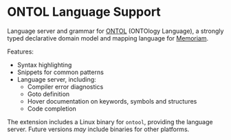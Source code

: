 # ONTOL Language Support

Language server and grammar for [ONTOL](https://ontol.memoriam.net) (ONTOlogy Language), a strongly typed declarative domain model and mapping language for [Memoriam](https://memoriam.net).

Features:
- Syntax highlighting
- Snippets for common patterns
- Language server, including:
  - Compiler error diagnostics
  - Goto definition
  - Hover documentation on keywords, symbols and structures
  - Code completion

The extension includes a Linux binary for `ontool`, providing the language server. Future versions _may_ include binaries for other platforms.
